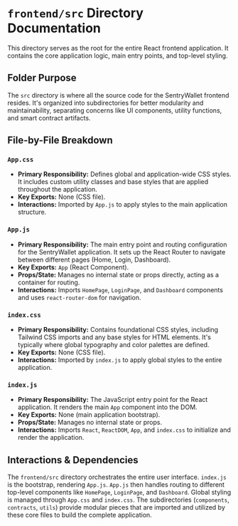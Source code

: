 # `frontend/src` Directory Documentation

This directory serves as the root for the entire React frontend application. It contains the core application logic, main entry points, and top-level styling.

## Folder Purpose

The `src` directory is where all the source code for the SentryWallet frontend resides. It's organized into subdirectories for better modularity and maintainability, separating concerns like UI components, utility functions, and smart contract artifacts.

## File-by-File Breakdown

### `App.css`
*   **Primary Responsibility:** Defines global and application-wide CSS styles. It includes custom utility classes and base styles that are applied throughout the application.
*   **Key Exports:** None (CSS file).
*   **Interactions:** Imported by `App.js` to apply styles to the main application structure.

### `App.js`
*   **Primary Responsibility:** The main entry point and routing configuration for the SentryWallet application. It sets up the React Router to navigate between different pages (Home, Login, Dashboard).
*   **Key Exports:** `App` (React Component).
*   **Props/State:** Manages no internal state or props directly, acting as a container for routing.
*   **Interactions:** Imports `HomePage`, `LoginPage`, and `Dashboard` components and uses `react-router-dom` for navigation.

### `index.css`
*   **Primary Responsibility:** Contains foundational CSS styles, including Tailwind CSS imports and any base styles for HTML elements. It's typically where global typography and color palettes are defined.
*   **Key Exports:** None (CSS file).
*   **Interactions:** Imported by `index.js` to apply global styles to the entire application.

### `index.js`
*   **Primary Responsibility:** The JavaScript entry point for the React application. It renders the main `App` component into the DOM.
*   **Key Exports:** None (main application bootstrap).
*   **Props/State:** Manages no internal state or props.
*   **Interactions:** Imports `React`, `ReactDOM`, `App`, and `index.css` to initialize and render the application.

## Interactions & Dependencies

The `frontend/src` directory orchestrates the entire user interface. `index.js` is the bootstrap, rendering `App.js`. `App.js` then handles routing to different top-level components like `HomePage`, `LoginPage`, and `Dashboard`. Global styling is managed through `App.css` and `index.css`. The subdirectories (`components`, `contracts`, `utils`) provide modular pieces that are imported and utilized by these core files to build the complete application.
